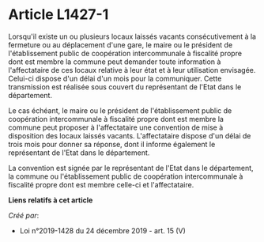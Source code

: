 # Article L1427-1

Lorsqu'il existe un ou plusieurs locaux laissés vacants consécutivement à la fermeture ou au déplacement d'une gare, le maire
ou le président de l'établissement public de coopération intercommunale à fiscalité propre dont est membre la commune peut
demander toute information à l'affectataire de ces locaux relative à leur état et à leur utilisation envisagée. Celui-ci
dispose d'un délai d'un mois pour la communiquer. Cette transmission est réalisée sous couvert du représentant de l'Etat dans
le département.

Le cas échéant, le maire ou le président de l'établissement public de coopération intercommunale à fiscalité propre dont est
membre la commune peut proposer à l'affectataire une convention de mise à disposition des locaux laissés vacants.
L'affectataire dispose d'un délai de trois mois pour donner sa réponse, dont il informe également le représentant de l'Etat
dans le département.

La convention est signée par le représentant de l'Etat dans le département, la commune ou l'établissement public de
coopération intercommunale à fiscalité propre dont est membre celle-ci et l'affectataire.

**Liens relatifs à cet article**

_Créé par_:

  - Loi n°2019-1428 du 24 décembre 2019 - art. 15 (V)
